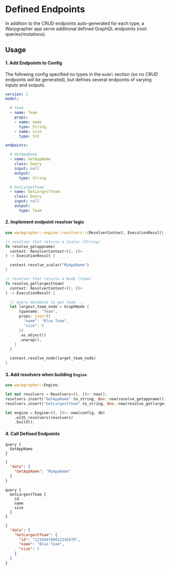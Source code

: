 # Defined Endpoints

In addition to the CRUD endpoints auto-generated for each type, a Warpgrapher app serve additional defined GraphQL endpoints (root queries/mutations).

## Usage

#### 1. Add Endpoints to Config

The following config specified no types in the `model` section (so no CRUD endpoints will be generated), but defines several endpoints of varying inputs and outputs. 

```yaml
version: 1
model:

  # Team
  - name: Team
    props:
    - name: name
      type: String
    - name: size
      type: Int

endpoints:

  # GetAppName
  - name: GetAppName
    class: Query
    input: null
    output:
      type: String

  # GetLargetTeam
  - name: GetLargestTeam
    class: Query
    input: null
    output:
      type: Team
```

#### 2. Implement endpoint resolver logic

```rust
use warpgrapher::engine::resolvers::{ResolverContext, ExecutionResult};

// resolver that returns a Scalar (String)
fn resolve_getappname(
  context: ResolverContext<(), ()>
) -> ExecutionResult {

  context.resolve_scalar("MyAppName")
}

// resolver that returns a Node (Team)
fn resolve_getlargestteam(
  context: ResolverContext<(), ()>
) -> ExecutionResult {

  // query database to get team ...
  let largest_team_node = GraphNode {
      typename: "Team",
      props: json!({
        "name": "Blue Team",
        "size": 5
      })
      .as_object()
      .unwrap(),
    }
  )

  context.resolve_node(larget_team_node)
}
```

#### 3. Add resolvers when building `Engine`

```rust
use warpgrapher::Engine;

let mut resolvers = Resolvers<(), ()>::new();
resolvers.insert("GetAppName".to_string, Box::new(resolve_getappname));
resolvers.insert("GetLargestTeam".to_string, Box::new(resolve_getlargestteam));

let engine = Engine<(), ()>::new(config, db)
    .with_resolvers(resolvers)
    .build();
```

#### 4. Call Defined Endpoints

```
query {
  GetAppName
}
```

```json
{
  "data": {
    "GetAppName": "MyAppName"
  }
}
```

```
query {
  GetLargestTeam {
    id
    name
    size
  }
}
```

```json
{
  "data": {
    "GetLargestTeam": {
      "id": "123456789012345670",
      "name": "Blue Team",
      "size": 5
    }
  }
}
```